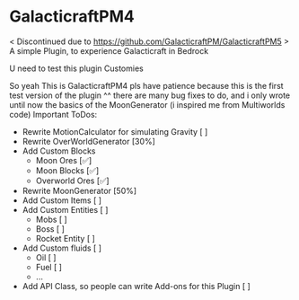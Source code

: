 # GalacticraftPM4

< Discontinued due to https://github.com/GalacticraftPM/GalacticraftPM5 >
A simple Plugin, to experience Galacticraft in Bedrock

U need to test this plugin Customies

So yeah This is GalacticraftPM4
pls have patience because this is the first test version of the plugin ^^
there are many bug fixes to do, and i only wrote until now the basics of the MoonGenerator (i inspired me from Multiworlds code)
Important ToDos:
- Rewrite MotionCalculator for simulating Gravity [ ]
- Rewrite OverWorldGenerator [30%]
- Add Custom Blocks
  - Moon Ores [✅]
  - Moon Blocks [✅]
  - Overworld Ores [✅]
- Rewrite MoonGenerator [50%]
- Add Custom Items [ ]
- Add Custom Entities [ ]
  - Mobs [ ]
  - Boss [ ]
  - Rocket Entity [ ]
- Add Custom fluids [ ]
  - Oil [ ]
  - Fuel [ ]
  - ...
- Add API Class, so people can write Add-ons for this Plugin [ ]
